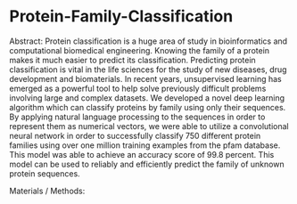 # Protein-Family-Classification
Abstract:
Protein classification is a huge area of study in bioinformatics and computational biomedical engineering. Knowing the family of a protein makes it much easier to predict its classification. Predicting protein classification is vital in the life sciences for the study of new diseases, drug development and biomaterials. In recent years, unsupervised learning has emerged as a powerful tool to help solve previously difficult problems involving large and complex datasets. We developed a novel deep learning algorithm which can classify proteins by family using only their sequences. By applying natural language processing to the sequences in order to represent them as numerical vectors, we were able to utilize a convolutional neural network in order to successfully classify 750 different protein families using over one million training examples from the pfam database. This model was able to achieve an accuracy score of 99.8 percent. This model can be used to reliably and efficiently predict the family of unknown protein sequences.

Materials / Methods:

